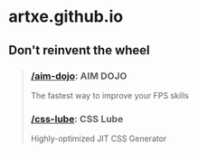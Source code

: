 # artxe.github.io

## Don't reinvent the wheel
> ### **[/aim-dojo](https://artxe.github.io/aim-dojo)**: AIM DOJO
> The fastest way to improve your FPS skills
> ### **[/css-lube](https://artxe.github.io/css-lube)**: CSS Lube
> Highly-optimized JIT CSS Generator
